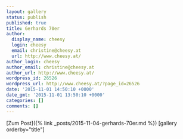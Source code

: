 ```yaml
---
layout: gallery
status: publish
published: true
title: Gerhards 70er
author:
  display_name: cheesy
  login: cheesy
  email: christine@cheesy.at
  url: http://www.cheesy.at/
author_login: cheesy
author_email: christine@cheesy.at
author_url: http://www.cheesy.at/
wordpress_id: 26526
wordpress_url: http://www.cheesy.at/?page_id=26526
date: '2015-11-01 14:50:10 +0000'
date_gmt: '2015-11-01 13:50:10 +0000'
categories: []
comments: []
---
```


[Zum Post]({% link _posts/2015-11-04-gerhards-70er.md %})
[gallery orderby="title"]
